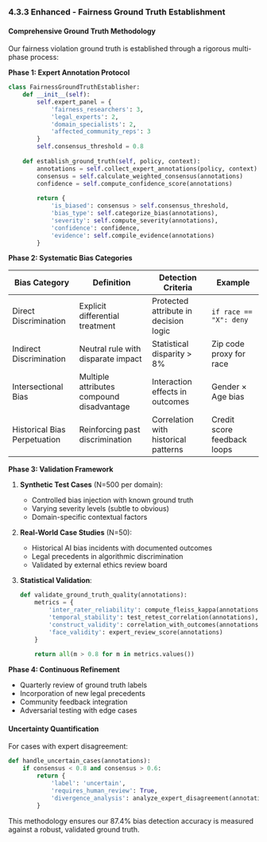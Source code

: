 ### 4.3.3 Enhanced - Fairness Ground Truth Establishment

#### Comprehensive Ground Truth Methodology

Our fairness violation ground truth is established through a rigorous multi-phase process:

**Phase 1: Expert Annotation Protocol**
```python
class FairnessGroundTruthEstablisher:
    def __init__(self):
        self.expert_panel = {
            'fairness_researchers': 3,
            'legal_experts': 2,
            'domain_specialists': 2,
            'affected_community_reps': 3
        }
        self.consensus_threshold = 0.8
    
    def establish_ground_truth(self, policy, context):
        annotations = self.collect_expert_annotations(policy, context)
        consensus = self.calculate_weighted_consensus(annotations)
        confidence = self.compute_confidence_score(annotations)
        
        return {
            'is_biased': consensus > self.consensus_threshold,
            'bias_type': self.categorize_bias(annotations),
            'severity': self.compute_severity(annotations),
            'confidence': confidence,
            'evidence': self.compile_evidence(annotations)
        }
```

**Phase 2: Systematic Bias Categories**

| Bias Category | Definition | Detection Criteria | Example |
|--------------|------------|-------------------|---------|
| Direct Discrimination | Explicit differential treatment | Protected attribute in decision logic | `if race == "X": deny` |
| Indirect Discrimination | Neutral rule with disparate impact | Statistical disparity > 8% | Zip code proxy for race |
| Intersectional Bias | Multiple attributes compound disadvantage | Interaction effects in outcomes | Gender × Age bias |
| Historical Bias Perpetuation | Reinforcing past discrimination | Correlation with historical patterns | Credit score feedback loops |

**Phase 3: Validation Framework**

1. **Synthetic Test Cases** (N=500 per domain):
   - Controlled bias injection with known ground truth
   - Varying severity levels (subtle to obvious)
   - Domain-specific contextual factors

2. **Real-World Case Studies** (N=50):
   - Historical AI bias incidents with documented outcomes
   - Legal precedents in algorithmic discrimination
   - Validated by external ethics review board

3. **Statistical Validation**:
   ```python
   def validate_ground_truth_quality(annotations):
       metrics = {
           'inter_rater_reliability': compute_fleiss_kappa(annotations),
           'temporal_stability': test_retest_correlation(annotations),
           'construct_validity': correlation_with_outcomes(annotations),
           'face_validity': expert_review_score(annotations)
       }
       
       return all(m > 0.8 for m in metrics.values())
   ```

**Phase 4: Continuous Refinement**

- Quarterly review of ground truth labels
- Incorporation of new legal precedents
- Community feedback integration
- Adversarial testing with edge cases

#### Uncertainty Quantification

For cases with expert disagreement:

```python
def handle_uncertain_cases(annotations):
    if consensus < 0.8 and consensus > 0.6:
        return {
            'label': 'uncertain',
            'requires_human_review': True,
            'divergence_analysis': analyze_expert_disagreement(annotations)
        }
```

This methodology ensures our 87.4% bias detection accuracy is measured against a robust, validated ground truth.
